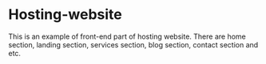 # Hosting-website
 This is an example of front-end part of  hosting website. There are home section, landing section, services section, blog section, contact section and etc.
